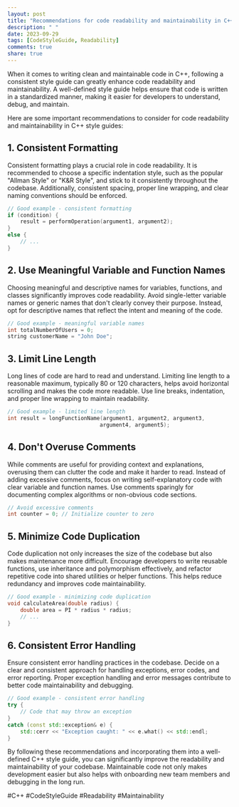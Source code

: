 ```yaml
---
layout: post
title: "Recommendations for code readability and maintainability in C++ style guides."
description: " "
date: 2023-09-29
tags: [CodeStyleGuide, Readability]
comments: true
share: true
---
```


When it comes to writing clean and maintainable code in C++, following a consistent style guide can greatly enhance code readability and maintainability. A well-defined style guide helps ensure that code is written in a standardized manner, making it easier for developers to understand, debug, and maintain.

Here are some important recommendations to consider for code readability and maintainability in C++ style guides:

## 1. Consistent Formatting

Consistent formatting plays a crucial role in code readability. It is recommended to choose a specific indentation style, such as the popular "Allman Style" or "K&R Style", and stick to it consistently throughout the codebase. Additionally, consistent spacing, proper line wrapping, and clear naming conventions should be enforced.

```cpp
// Good example - consistent formatting
if (condition) {
    result = performOperation(argument1, argument2);
} 
else {
    // ...
}
```

## 2. Use Meaningful Variable and Function Names

Choosing meaningful and descriptive names for variables, functions, and classes significantly improves code readability. Avoid single-letter variable names or generic names that don't clearly convey their purpose. Instead, opt for descriptive names that reflect the intent and meaning of the code.

```cpp
// Good example - meaningful variable names
int totalNumberOfUsers = 0;
string customerName = "John Doe";
```

## 3. Limit Line Length

Long lines of code are hard to read and understand. Limiting line length to a reasonable maximum, typically 80 or 120 characters, helps avoid horizontal scrolling and makes the code more readable. Use line breaks, indentation, and proper line wrapping to maintain readability.

```cpp
// Good example - limited line length
int result = longFunctionName(argument1, argument2, argument3,
                             argument4, argument5);
```

## 4. Don't Overuse Comments

While comments are useful for providing context and explanations, overusing them can clutter the code and make it harder to read. Instead of adding excessive comments, focus on writing self-explanatory code with clear variable and function names. Use comments sparingly for documenting complex algorithms or non-obvious code sections.

```cpp
// Avoid excessive comments
int counter = 0; // Initialize counter to zero
```

## 5. Minimize Code Duplication

Code duplication not only increases the size of the codebase but also makes maintenance more difficult. Encourage developers to write reusable functions, use inheritance and polymorphism effectively, and refactor repetitive code into shared utilities or helper functions. This helps reduce redundancy and improves code maintainability.

```cpp
// Good example - minimizing code duplication
void calculateArea(double radius) {
    double area = PI * radius * radius;
    // ...
}
```

## 6. Consistent Error Handling

Ensure consistent error handling practices in the codebase. Decide on a clear and consistent approach for handling exceptions, error codes, and error reporting. Proper exception handling and error messages contribute to better code maintainability and debugging.

```cpp
// Good example - consistent error handling
try {
    // Code that may throw an exception
}
catch (const std::exception& e) {
    std::cerr << "Exception caught: " << e.what() << std::endl;
}
```

By following these recommendations and incorporating them into a well-defined C++ style guide, you can significantly improve the readability and maintainability of your codebase. Maintainable code not only makes development easier but also helps with onboarding new team members and debugging in the long run.

#C++ #CodeStyleGuide #Readability #Maintainability